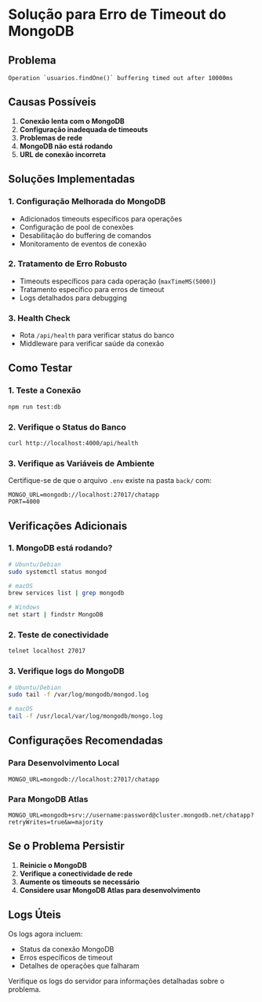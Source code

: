 # Solução para Erro de Timeout do MongoDB

## Problema
```
Operation `usuarios.findOne()` buffering timed out after 10000ms
```

## Causas Possíveis

1. **Conexão lenta com o MongoDB**
2. **Configuração inadequada de timeouts**
3. **Problemas de rede**
4. **MongoDB não está rodando**
5. **URL de conexão incorreta**

## Soluções Implementadas

### 1. Configuração Melhorada do MongoDB
- Adicionados timeouts específicos para operações
- Configuração de pool de conexões
- Desabilitação do buffering de comandos
- Monitoramento de eventos de conexão

### 2. Tratamento de Erro Robusto
- Timeouts específicos para cada operação (`maxTimeMS(5000)`)
- Tratamento específico para erros de timeout
- Logs detalhados para debugging

### 3. Health Check
- Rota `/api/health` para verificar status do banco
- Middleware para verificar saúde da conexão

## Como Testar

### 1. Teste a Conexão
```bash
npm run test:db
```

### 2. Verifique o Status do Banco
```bash
curl http://localhost:4000/api/health
```

### 3. Verifique as Variáveis de Ambiente
Certifique-se de que o arquivo `.env` existe na pasta `back/` com:

```env
MONGO_URL=mongodb://localhost:27017/chatapp
PORT=4000
```

## Verificações Adicionais

### 1. MongoDB está rodando?
```bash
# Ubuntu/Debian
sudo systemctl status mongod

# macOS
brew services list | grep mongodb

# Windows
net start | findstr MongoDB
```

### 2. Teste de conectividade
```bash
telnet localhost 27017
```

### 3. Verifique logs do MongoDB
```bash
# Ubuntu/Debian
sudo tail -f /var/log/mongodb/mongod.log

# macOS
tail -f /usr/local/var/log/mongodb/mongo.log
```

## Configurações Recomendadas

### Para Desenvolvimento Local
```env
MONGO_URL=mongodb://localhost:27017/chatapp
```

### Para MongoDB Atlas
```env
MONGO_URL=mongodb+srv://username:password@cluster.mongodb.net/chatapp?retryWrites=true&w=majority
```

## Se o Problema Persistir

1. **Reinicie o MongoDB**
2. **Verifique a conectividade de rede**
3. **Aumente os timeouts se necessário**
4. **Considere usar MongoDB Atlas para desenvolvimento**

## Logs Úteis

Os logs agora incluem:
- Status da conexão MongoDB
- Erros específicos de timeout
- Detalhes de operações que falharam

Verifique os logs do servidor para informações detalhadas sobre o problema. 
